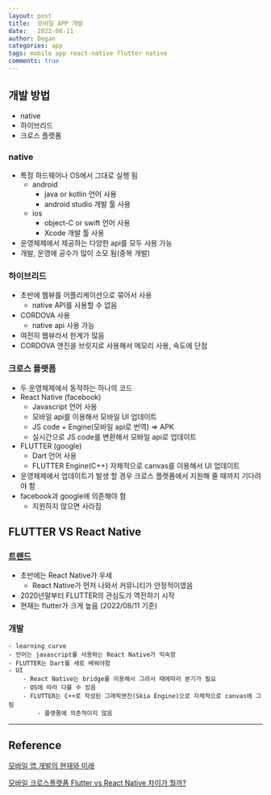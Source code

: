 ```yaml
---
layout: post
title:  모바일 APP 개발
date:   2022-08-11
author: Degan
categories: app
tags: mobile app react-native flutter native 
comments: true
---
```


## 개발 방법
- native
- 하이브리드
- 크로스 플랫폼

### native
- 특정 하드웨어나 OS에서 그대로 실행 됨
  - android
    - java or kotlin 언어 사용
    - android studio 개발 툴 사용
  - ios
    - object-C or swift 언어 사용
    - Xcode 개발 툴 사용 
- 운영체제에서 제공하는 다양한 api를 모두 사용 가능
- 개발, 운영에 공수가 많이 소모 됨(중복 개발)

### 하이브리드
- 초반에 웹뷰를 어플리케이션으로 묶어서 사용
  - native API를 사용할 수 없음
- CORDOVA 사용
  - native api 사용 가능
- 여전히 웹뷰라서 한계가 많음
- CORDOVA 엔진을 브릿지로 사용해서 메모리 사용, 속도에 단점

### 크로스 플랫폼
- 두 운영체제에서 동작하는 하나의 코드
- React Native (facebook)
  - Javascript 언어 사용
  - 모바일 api를 이용해서 모바일 UI 업데이트
  - JS code + Engine(모바일 api로 번역) => APK
  - 실시간으로 JS code를 변환해서 모바일 api로 업데이트
- FLUTTER (google)
  - Dart 언어 사용
  - FLUTTER Engine(C++) 자체적으로 canvas를 이용해서 UI 업데이트
- 운영체제에서 업데이트가 발생 할 경우 크로스 플랫폼에서 지원해 줄 때까지 기다려야 함
- facebook과 google에 의존해야 함
  - 지원하지 않으면 사라짐

## FLUTTER VS React Native
### [트랜드](https://trends.google.com/trends/explore?cat=31&date=today%205-y&q=FLUTTER,%2Fg%2F11h03gfxy9)
<script type="text/javascript" src="https://ssl.gstatic.com/trends_nrtr/3045_RC01/embed_loader.js"></script> <script type="text/javascript"> trends.embed.renderExploreWidget("TIMESERIES", {"comparisonItem":[{"keyword":"FLUTTER","geo":"","time":"today 5-y"},{"keyword":"/g/11h03gfxy9","geo":"","time":"today 5-y"}],"category":31,"property":""}, {"exploreQuery":"cat=31&date=today%205-y&q=FLUTTER,%2Fg%2F11h03gfxy9","guestPath":"https://trends.google.com:443/trends/embed/"}); </script>
- 초반에는 React Native가 우세
  - React Native가 먼저 나와서 커뮤니티가 안정적이였음
- 2020년말부터 FLUTTER의 관심도가 역전하기 시작 
- 현재는 flutter가 크게 높음 (2022/08/11 기준)

### 개발
	- learning curve
  	- 언어는 javascript를 사용하는 React Native가 익숙함
  	- FLUTTER는 Dart를 새로 배워야함
	- UI
		- React Native는 bridge를 이용해서 그려서 때에따라 분기가 필요
  		- OS에 따라 다를 수 있음
		- FLUTTER는 C++로 작성된 그래픽엔진(Skia Engine)으로 자체적으로 canvas에 그림
			- 플랫폼에 의존적이지 않음

---

## Reference

[모바일 앱 개발의 현재와 미래](https://youtu.be/2AS0WAOX8_8)

[모바일 크로스플랫폼 Flutter vs React Native 차이가 뭘까?](https://velog.io/@sysout-achieve/%EB%AA%A8%EB%B0%94%EC%9D%BC-%ED%81%AC%EB%A1%9C%EC%8A%A4%ED%94%8C%EB%9E%AB%ED%8F%BCFlutter-vs-React-Native-%EC%B0%A8%EC%9D%B4%EA%B0%80-%EB%AD%98%EA%B9%8C)
